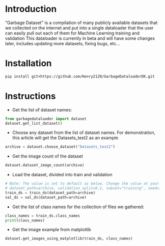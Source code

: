# Introduction
"Garbage Dataset" is a compilation of many publicly available datasets that we collected on the internet and put into a single dataloader that the user can easily pull out each of them for Machine Learning training and validation
This dataloader is currently in beta and will have some changes later, includes updating more datasets, fixing bugs, etc...

# Installation
```sh
pip install git+https://github.com/Henry2120/GarbageDataloaderDK.git
```

# Instructions

- Get the list of dataset names:
```python
from garbagedataloader import dataset
dataset.get_list_dataset()
```

- Choose any dataset from the list of dataset names. For demonstration, this article will get the Datasets_test2 as an example
```python
archive = dataset.choose_dataset("Datasets_test2")
```
- Get the image count of the dataset
```python
dataset.dataset_image_count(archive)
```
- Load the dataset, divided into train and validation
```python
# Note: The value is set to default as below. Change the value at your own will
# dataset_path=archive, validation_split=0.2, subset="training", seed=123, img_height=256, img_width=256, batch_size=32
train_ds = train_ds(dataset_path=archive)
val_ds = val_ds(dataset_path=archive)
```


- Get the list of class names for the collection of files we gathered:
```python
class_names = train_ds.class_names
print(class_names)
```

- Get the image example from matplotlib
```python
dataset.get_images_using_matplotlib(train_ds, class_names)
```




